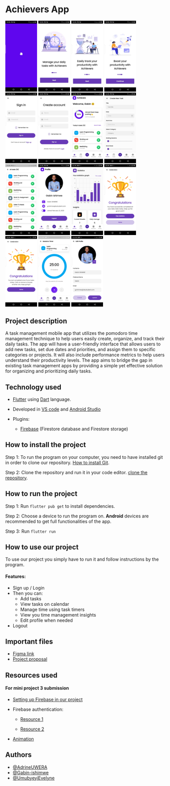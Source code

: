 # Achievers App

<p float="left">
  <img src="./assets/readme/splash_screen.jpeg" width="100" />
  <img src="./assets/readme/onboarding_1.jpeg" width="100" />
  <img src="./assets/readme/onboarding_2.jpeg" width="100" />
  <img src="./assets/readme/onboarding_3.jpeg" width="100" />
  <img src="./assets/readme/sign_in.jpeg" width="100" />
  <img src="./assets/readme/sign_up.jpeg" width="100" />
  <img src="./assets/readme/home_page.jpeg" width="100" />
  <img src="./assets/readme/create_task.jpeg" width="100" />
    <img src="./assets/readme/task_page.jpeg" width="100" />
  <img src="./assets/readme/profile_page.jpeg" width="100" />
  <img src="./assets/readme/statistics.png" width="100" />
  <img src="./assets/readme/completion.png" width="100" />
  <img src="./assets/readme/daily_task.png" width="100" />
  <img src="./assets/readme/session_time.png" width="100" />
  <img src="./assets/readme/edit_profile.png" width="100" />

</p>

## Project description

A task management mobile app that utilizes the pomodoro time management technique to help users easily create, organize, and track their daily tasks. The app will have a user-friendly interface that allows users to add new tasks, set due dates and priorities, and assign them to specific categories or projects. It will also include performance metrics to help users understand their productivity levels. The app aims to bridge the gap in existing task management apps by providing a simple yet effective solution for organizing and prioritizing daily tasks.

## Technology used

- [Flutter](https://flutter.dev/) using [Dart](https://dart.dev/) language.
- Developed in [VS code](https://code.visualstudio.com/) and [Android Studio](https://developer.android.com/studio)

- Plugins:
  - [Firebase](https://firebase.google.com/) (Firestore database and Firestore storage)

## How to install the project

Step 1: To run the program on your computer, you need to have installed git in order to clone our repository.
[How to install Git](https://www.youtube.com/watch?v=F02LEVYEmQw).

Step 2: Clone the repository and run it in your code editor.
[clone the repository](https://www.youtube.com/watch?v=aHMPn57ZmJo).

## How to run the project

Step 1: Run `flutter pub get` to install dependencies.

Step 2: Choose a device to run the program on. **Android** devices are recommended to get full functionalities of the app.

Step 3: Run `flutter run`

## How to use our project

To use our project you simply have to run it and follow instructions by the program.

#### Features:

- Sign up / Login
- Then you can:
  - Add tasks
  - View tasks on calendar
  - Manage time using task timers
  - View you time management insights
  - Edit profile when needed
- Logout

## Important files

- [Figma link](https://www.figma.com/file/UQl8G6hyN4KVRGxyGkFBED/MDV_mini-project?t=VsuDxdWgrA2uOpoV-0)
- [Project proposal](https://docs.google.com/document/d/1nksDKw0bZ9pXJs-bkGg7JWUIyg8igsvuwcM5_gl5LlQ/edit)

## Resources used

#### For mini project 3 submission

- [Setting up Firebase in our project](https://www.youtube.com/watch?v=fxDusoMcWj8&list=RDCMUCnKhcV7frITmrYbIU5MrMZw&index=4)

- Firebase authentication:

  - [Resource 1](https://www.youtube.com/watch?v=Dyu-tcX0H7M&list=RDCMUCnKhcV7frITmrYbIU5MrMZw&index=3)

  - [Resource 2](https://www.youtube.com/watch?v=4vKiJZNPhss&t=290s)

- [Animation](https://www.youtube.com/watch?v=uWiQoQSa8qA&t=11s)

## Authors

- [@AdrineUWERA](https://www.github.com/AdrineUWERA)
- [@Gabin-ishimwe](https://www.github.com/Gabin-ishimwe)
- [@UmubyeyiEvelyne](https://www.github.com/UmubyeyiEvelyne)
